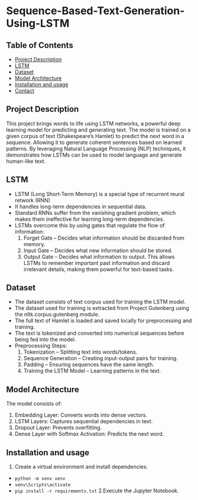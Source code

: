 # Sequence-Based-Text-Generation-Using-LSTM

## Table of Contents

- [Project Description](#project-description)
- [LSTM](#lstm)
- [Dataset](#dataset)
- [Model Architecture](#model-architecture)
- [Installation and usage](#installation-and-usage)
- [Contact](#contact)

## Project Description

This project brings words to life using LSTM networks, a powerful deep learning model for predicting and generating text. The model is trained on a given corpus of text (Shakespeare’s Hamlet) to predict the next word in a sequence. Allowing it to generate coherent sentences based on learned patterns. By leveraging Natural Language Processing (NLP) techniques, it demonstrates how LSTMs can be used to model language and generate human-like text.

## LSTM

- LSTM (Long Short-Term Memory) is a special type of recurrent reural retwork (RNN)
- It handles long-term dependencies in sequential data.
- Standard RNNs suffer from the vanishing gradient problem, which makes them ineffective for learning long-term dependencies.
- LSTMs overcome this by using gates that regulate the flow of information:
  1. Forget Gate – Decides what information should be discarded from memory.
  2. Input Gate – Decides what new information should be stored.
  3. Output Gate – Decides what information to output.
  This allows LSTMs to remember important past information and discard irrelevant details, making them powerful for text-based tasks.

## Dataset

- The dataset consists of text corpus used for training the LSTM model.
- The dataset used for training is extracted from Project Gutenberg using the nltk.corpus.gutenberg module.
- The full text of Hamlet is loaded and saved locally for preprocessing and training.
- The text is tokenized and converted into numerical sequences before being fed into the model.
- Preprocessing Steps:
  1. Tokenization – Splitting text into words/tokens.
  2. Sequence Generation – Creating input-output pairs for training.
  3. Padding – Ensuring sequences have the same length.
  4. Training the LSTM Model – Learning patterns in the text.

## Model Architecture
The model consists of:
1. Embedding Layer: Converts words into dense vectors.
2. LSTM Layers: Captures sequential dependencies in text.
3. Dropout Layer: Prevents overfitting.
4. Dense Layer with Softmax Activation: Predicts the next word.

## Installation and usage
1. Create a virtual environment and install dependencies.
  - `python -m venv venv`
  - `venv\Scripts\activate`
  - `pip install -r requirements.txt`
2.Execute the Jupyter Notebook.
